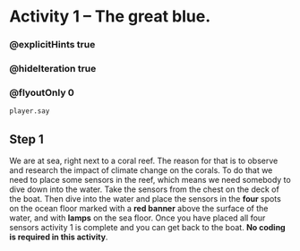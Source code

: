 # Activity 1 – The great blue.

### @explicitHints true
### @hideIteration true 
### @flyoutOnly 0

```python
player.say
```

## Step 1
We are at sea, right next to a coral reef. The reason for that is to observe and research the impact of climate change on the corals. 
To do that we need to place some sensors in the reef, which means we need somebody to dive down into the water. 
Take the sensors from the chest on the deck of the boat. Then dive into the water and place the sensors in the **four** spots on the ocean floor marked 
with a **red banner** above the surface of the water, and with **lamps** on the sea floor. 
Once you have placed all four sensors activity 1 is complete and you can get back to the boat. 
**No coding is required in this activity**.
